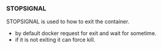 ### STOPSIGNAL

STOPSIGNAL is used to how to exit the container.
* by default docker request for exit and wait for sometime.
* if it is not exiting it can force kill.